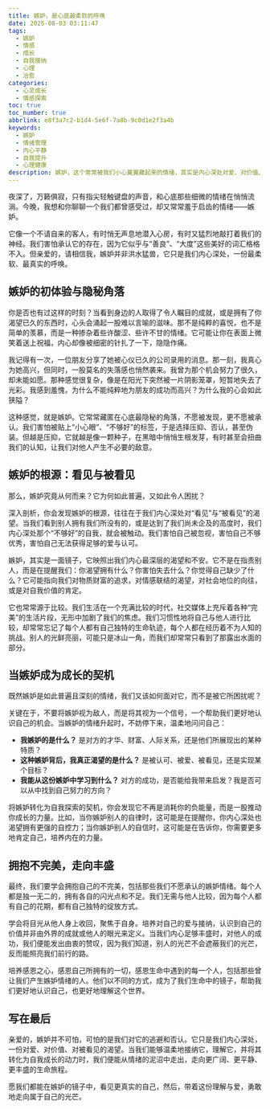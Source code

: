 ```yaml
---
title: 嫉妒，是心底最柔软的呼唤
date: 2025-08-03 03:11:47
tags:
  - 嫉妒
  - 情感
  - 成长
  - 自我接纳
  - 心理
  - 治愈
categories:
  - 心灵成长
  - 情感探索
toc: true
toc_number: true
abbrlink: e8f3a7c2-b1d4-5e6f-7a8b-9c0d1e2f3a4b
keywords:
  - 嫉妒
  - 情绪管理
  - 内心平静
  - 自我提升
  - 心理健康
description: 嫉妒，这个常常被我们小心翼翼藏起来的情绪，其实是内心深处对爱、对价值、对被看见的渴望。这篇文章将带你温柔地剖析嫉妒，理解它，并学会如何将这份看似负面的情绪，转化为滋养我们成长的力量，最终走向内心的平静与丰盛。
---
```


夜深了，万籁俱寂，只有指尖轻触键盘的声音，和心底那些细微的情绪在悄悄流淌。今晚，我想和你聊聊一个我们都曾感受过，却又常常羞于启齿的情绪——嫉妒。

它像一个不请自来的客人，有时悄无声息地潜入心房，有时又猛烈地敲打着我们的神经。我们害怕承认它的存在，因为它似乎与“善良”、“大度”这些美好的词汇格格不入。但亲爱的，请相信我，嫉妒并非洪水猛兽，它只是我们内心深处，一份最柔软、最真实的呼唤。

## 嫉妒的初体验与隐秘角落

你是否也有过这样的时刻？当看到身边的人取得了令人瞩目的成就，或是拥有了你渴望已久的东西时，心头会涌起一股难以言喻的滋味。那不是纯粹的喜悦，也不是简单的羡慕，而是一种掺杂着些许酸涩、些许不甘的情绪。它可能让你在表面上微笑着送上祝福，内心却像被细密的针扎了一下，隐隐作痛。

我记得有一次，一位朋友分享了她被心仪已久的公司录用的消息。那一刻，我真心为她高兴，但同时，一股莫名的失落感也悄然袭来。我曾为那个机会努力了很久，却未能如愿。那种感觉很复杂，像是在阳光下突然被一片阴影笼罩，短暂地失去了光彩。我感到羞愧，为什么不能纯粹地为朋友的成功而高兴？为什么我的心会如此狭隘？

这种感觉，就是嫉妒。它常常藏匿在心底最隐秘的角落，不愿被发现，更不愿被承认。我们害怕被贴上“小心眼”、“不够好”的标签，于是选择压抑、否认，甚至伪装。但越是压抑，它就越是像一颗种子，在黑暗中悄悄生根发芽，有时甚至会扭曲我们的认知，让我们对他人产生不必要的敌意。

## 嫉妒的根源：看见与被看见

那么，嫉妒究竟从何而来？它为何如此普遍，又如此令人困扰？

深入剖析，你会发现嫉妒的根源，往往在于我们内心深处对“看见”与“被看见”的渴望。当我们看到别人拥有我们所没有的，或是达到了我们尚未企及的高度时，我们内心深处那个“不够好”的自我，就会被触动。我们害怕自己被忽视，害怕自己不够优秀，害怕自己无法获得足够的爱与认可。

嫉妒，其实是一面镜子，它映照出我们内心最深层的渴望和不安。它不是在指责别人，而是在提醒我们：你渴望拥有什么？你害怕失去什么？你觉得自己缺少了什么？它可能指向我们对物质财富的追求，对情感联结的渴望，对社会地位的向往，或是对自我价值的肯定。

它也常常源于比较。我们生活在一个充满比较的时代，社交媒体上充斥着各种“完美”的生活片段，无形中加剧了我们的焦虑。我们习惯性地将自己与他人进行比较，却常常忘记了每个人都有自己独特的生命轨迹，每个人都在经历着不为人知的挑战。别人的光鲜亮丽，可能只是冰山一角，而我们却常常只看到了那露出水面的部分。

## 当嫉妒成为成长的契机

既然嫉妒是如此普遍且深刻的情绪，我们又该如何面对它，而不是被它所困扰呢？

关键在于，不要将嫉妒视为敌人，而是将其视为一个信号，一个帮助我们更好地认识自己的机会。当嫉妒的情绪升起时，不妨停下来，温柔地问问自己：

*   **我嫉妒的是什么？** 是对方的才华、财富、人际关系，还是他们所展现出的某种特质？
*   **这种嫉妒背后，我真正渴望的是什么？** 是被认可、被爱、被看见，还是实现某个目标？
*   **我能从这份嫉妒中学习到什么？** 对方的成功，是否能给我带来启发？我是否可以从中找到自己努力的方向？

将嫉妒转化为自我探索的契机，你会发现它不再是消耗你的负能量，而是一股推动你成长的力量。比如，当你嫉妒别人的自律时，这可能是在提醒你，你内心深处也渴望拥有更强的自控力；当你嫉妒别人的自信时，这可能是在告诉你，你需要更多地肯定自己，培养内在的力量。

## 拥抱不完美，走向丰盛

最终，我们要学会拥抱自己的不完美，包括那些我们不愿承认的嫉妒情绪。每个人都是独一无二的，拥有各自的闪光点和不足。我们无需与他人比较，因为每个人都有自己的花期，都有自己独特的绽放方式。

学会将目光从他人身上收回，聚焦于自身。培养对自己的爱与接纳，认识到自己的价值并非由外界的成就或他人的眼光来定义。当我们内心足够丰盛时，对他人的成功，我们便能发出由衷的赞叹，因为我们知道，别人的光芒不会遮蔽我们的光芒，反而能照亮我们前行的路。

培养感恩之心，感恩自己所拥有的一切，感恩生命中遇到的每一个人，包括那些曾让我们产生嫉妒情绪的人。他们以不同的方式，成为了我们生命中的镜子，帮助我们更好地认识自己，也更好地理解这个世界。

## 写在最后

亲爱的，嫉妒并不可怕，可怕的是我们对它的逃避和否认。它只是我们内心深处，一份对爱、对价值、对被看见的渴望。当我们能够温柔地接纳它，理解它，并将其转化为自我成长的动力时，我们便能从情绪的泥沼中走出，走向更广阔、更平静、更丰盛的生命旅程。

愿我们都能在嫉妒的镜子中，看见更真实的自己，然后，带着这份理解与爱，勇敢地走向属于自己的光芒。
